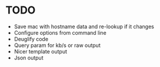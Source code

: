 # TODO

* Save mac with hostname data and re-lookup if it changes
* Configure options from command line
* Deuglify code
* Query param for kb/s or raw output
* Nicer template output
* Json output
